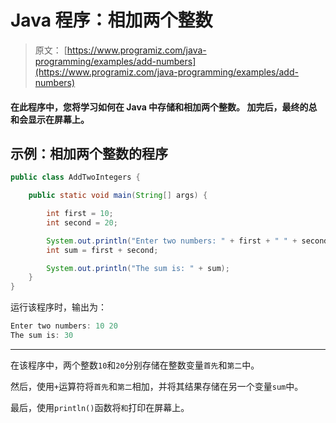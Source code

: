 # Java 程序：相加两个整数

> 原文： [https://www.programiz.com/java-programming/examples/add-numbers](https://www.programiz.com/java-programming/examples/add-numbers)

#### 在此程序中，您将学习如何在 Java 中存储和相加两个整数。 加完后，最终的总和会显示在屏幕上。

## 示例：相加两个整数的程序

```java
public class AddTwoIntegers {

    public static void main(String[] args) {

        int first = 10;
        int second = 20;

        System.out.println("Enter two numbers: " + first + " " + second);
        int sum = first + second;

        System.out.println("The sum is: " + sum);
    }
} 
```

运行该程序时，输出为：

```java
Enter two numbers: 10 20
The sum is: 30
```

* * *

在该程序中，两个整数`10`和`20`分别存储在整数变量`首先`和`第二`中。

然后，使用`+`运算符将`首先`和`第二`相加，并将其结果存储在另一个变量`sum`中。

最后，使用`println()`函数将`和`打印在屏幕上。